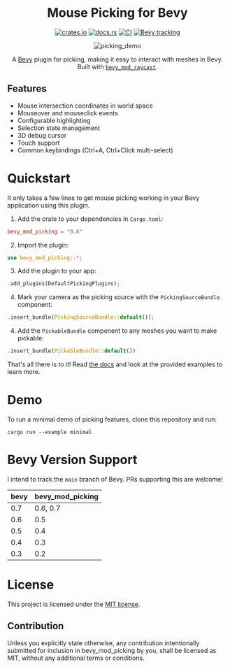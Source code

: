 <div align="center">
  
# Mouse Picking for Bevy

[![crates.io](https://img.shields.io/crates/v/bevy_mod_picking)](https://crates.io/crates/bevy_mod_picking)
[![docs.rs](https://docs.rs/bevy_mod_picking/badge.svg)](https://docs.rs/bevy_mod_picking)
[![CI](https://github.com/aevyrie/bevy_mod_picking/workflows/CI/badge.svg?branch=master)](https://github.com/aevyrie/bevy_mod_picking/actions?query=workflow%3A%22CI%22+branch%3Amaster)
[![Bevy tracking](https://img.shields.io/badge/Bevy%20tracking-main-lightblue)](https://github.com/bevyengine/bevy/blob/main/docs/plugins_guidelines.md#main-branch-tracking)

![picking_demo](https://user-images.githubusercontent.com/2632925/114128723-d8de1b00-98b1-11eb-9b25-812fcf6664e2.gif)

A [Bevy](https://github.com/bevyengine/bevy) plugin for picking, making it easy to interact
with meshes in Bevy. Built with [`bevy_mod_raycast`](https://github.com/aevyrie/bevy_mod_raycast).

</div>

## Features
* Mouse intersection coordinates in world space
* Mouseover and mouseclick events
* Configurable highlighting
* Selection state management
* 3D debug cursor
* Touch support
* Common keybindings (Ctrl+A, Ctrl+Click multi-select)

# Quickstart

It only takes a few lines to get mouse picking working in your Bevy application using this plugin.

1. Add the crate to your dependencies in `Cargo.toml`:
```toml
bevy_mod_picking = "0.6"
```

2. Import the plugin:
```rs
use bevy_mod_picking::*;
```

3. Add the plugin to your app:
```rs
.add_plugins(DefaultPickingPlugins);
```

4. Mark your camera as the picking source with the `PickingSourceBundle` component:
```rs
.insert_bundle(PickingSourceBundle::default());
```


4. Add the `PickableBundle` component to any meshes you want to make pickable:
```rs
.insert_bundle(PickableBundle::default())
```

That's all there is to it! Read [the docs](https://docs.rs/bevy_mod_picking) and look at the provided examples to learn more.

# Demo

To run a minimal demo of picking features, clone this repository and run:

```console
cargo run --example minimal 
```

# Bevy Version Support

I intend to track the `main` branch of Bevy. PRs supporting this are welcome!


|bevy|bevy_mod_picking|
|---|---|
|0.7|0.6, 0.7|
|0.6|0.5|
|0.5|0.4|
|0.4|0.3|
|0.3|0.2|

# License

This project is licensed under the [MIT license](https://github.com/aevyrie/bevy_mod_picking/blob/master/LICENSE).

## Contribution

Unless you explicitly state otherwise, any contribution intentionally submitted for inclusion in bevy_mod_picking by you, shall be licensed as MIT, without any additional terms or conditions.
